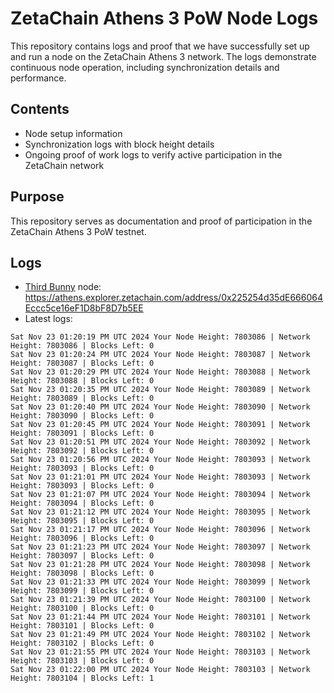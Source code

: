 # ZetaChain Athens 3 PoW Node Logs
This repository contains logs and proof that we have successfully set up and run a node on the ZetaChain Athens 3 network. The logs demonstrate continuous node operation, including synchronization details and performance.

## Contents
- Node setup information
- Synchronization logs with block height details
- Ongoing proof of work logs to verify active participation in the ZetaChain network

## Purpose
This repository serves as documentation and proof of participation in the ZetaChain Athens 3 PoW testnet.

## Logs

- [Third Bunny](https://thirdbunny.xyz/) node: https://athens.explorer.zetachain.com/address/0x225254d35dE666064Eccc5ce16eF1D8bF8D7b5EE
- Latest logs:
```
Sat Nov 23 01:20:19 PM UTC 2024 Your Node Height: 7803086 | Network Height: 7803086 | Blocks Left: 0
Sat Nov 23 01:20:24 PM UTC 2024 Your Node Height: 7803087 | Network Height: 7803087 | Blocks Left: 0
Sat Nov 23 01:20:29 PM UTC 2024 Your Node Height: 7803088 | Network Height: 7803088 | Blocks Left: 0
Sat Nov 23 01:20:35 PM UTC 2024 Your Node Height: 7803089 | Network Height: 7803089 | Blocks Left: 0
Sat Nov 23 01:20:40 PM UTC 2024 Your Node Height: 7803090 | Network Height: 7803090 | Blocks Left: 0
Sat Nov 23 01:20:45 PM UTC 2024 Your Node Height: 7803091 | Network Height: 7803091 | Blocks Left: 0
Sat Nov 23 01:20:51 PM UTC 2024 Your Node Height: 7803092 | Network Height: 7803092 | Blocks Left: 0
Sat Nov 23 01:20:56 PM UTC 2024 Your Node Height: 7803093 | Network Height: 7803093 | Blocks Left: 0
Sat Nov 23 01:21:01 PM UTC 2024 Your Node Height: 7803093 | Network Height: 7803093 | Blocks Left: 0
Sat Nov 23 01:21:07 PM UTC 2024 Your Node Height: 7803094 | Network Height: 7803094 | Blocks Left: 0
Sat Nov 23 01:21:12 PM UTC 2024 Your Node Height: 7803095 | Network Height: 7803095 | Blocks Left: 0
Sat Nov 23 01:21:17 PM UTC 2024 Your Node Height: 7803096 | Network Height: 7803096 | Blocks Left: 0
Sat Nov 23 01:21:23 PM UTC 2024 Your Node Height: 7803097 | Network Height: 7803097 | Blocks Left: 0
Sat Nov 23 01:21:28 PM UTC 2024 Your Node Height: 7803098 | Network Height: 7803098 | Blocks Left: 0
Sat Nov 23 01:21:33 PM UTC 2024 Your Node Height: 7803099 | Network Height: 7803099 | Blocks Left: 0
Sat Nov 23 01:21:39 PM UTC 2024 Your Node Height: 7803100 | Network Height: 7803100 | Blocks Left: 0
Sat Nov 23 01:21:44 PM UTC 2024 Your Node Height: 7803101 | Network Height: 7803101 | Blocks Left: 0
Sat Nov 23 01:21:49 PM UTC 2024 Your Node Height: 7803102 | Network Height: 7803102 | Blocks Left: 0
Sat Nov 23 01:21:55 PM UTC 2024 Your Node Height: 7803103 | Network Height: 7803103 | Blocks Left: 0
Sat Nov 23 01:22:00 PM UTC 2024 Your Node Height: 7803103 | Network Height: 7803104 | Blocks Left: 1
```
